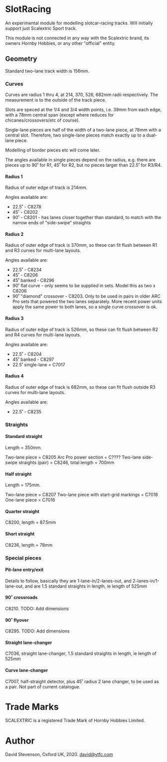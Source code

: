# SlotRacing

An experimental module for modelling slotcar-racing tracks.  Will initially support just Scalextric Sport track.

This module is not connected in any way with the Scalextric brand, its owners Hornby Hobbies, or any other "official" entity.  

## Geometry

Standard two-lane track width is 156mm.

### Curves

Curves are radius 1 thru 4, at 214, 370, 526, 682mm radii respectively. The measurement is to the outside of the track piece.

Slots are speced at the 1/4 and 3/4 width points, i.e. 39mm from each edge, with a 78mm central span (except where reduces for chicanes/crossovers/etc of course).

Single-lane pieces are half of the width of a two-lane piece, at 78mm with a central slot.  Therefore, two single-lane pieces match exactly up to a dual-lane piece.

Modelling of border pieces etc will come later.

The angles available in single pieces depend on the radius, e.g. there are pieces up to 90˚ for R1, 45˚ for R2, but no pieces larger than 22.5˚ for R3/R4.

#### Radius 1

Radius of outer edge of track is 214mm.

Angles available are:
* 22.5˚ - C8278
* 45˚ - C8202
* 90˚ - C8201 - has lanes closer together than standard, to match with the narrow ends of "side-swipe" straights

#### Radius 2

Radius of outer edge of track is 370mm, so these can fit flush between R1 and R3 curves for multi-lane layouts.

Angles available are:

* 22.5˚ - C8234
* 45˚ - C8206
* 45˚ banked - C8296
* 90˚ flat curve - only seems to be supplied in sets. Model this as two x C8206
* 90˚ "diamond" crossover - C8203. Only to be used in pairs in older ARC Pro sets that powered the two lanes separately. More recent power units apply the same power to both lanes, so a single curve crossover is ok.

#### Radius 3

Radius of outer edge of track is 526mm, so these can fit flush between R2 and R4 curves for multi-lane layouts.

Angles available are:

* 22.5˚ - C8204
* 45˚ banked - C8297
* 22.5˚ single-lane = C7017


#### Radius 4

Radius of outer edge of track is 682mm, so these can fit flush outside R3 curves for multi-lane layouts.

Angles available are:

* 22.5˚ - C8235

### Straights

#### Standard straight

Length = 350mm.

Two-lane piece = C8205
Arc Pro power section = C????
Two-lane side-swipe straights (pair) = C8246, total length = 700mm

#### Half straight

Length = 175mm.

Two-lane piece = C8207
Two-lane piece with start-grid markings = C7018
One-lane piece = C7016

#### Quarter straight

C8200, length = 87.5mm

#### Short straight

C8236, length = 78mm


### Special pieces

#### Pit-lane entry/exit

Details to follow, basically they are 1-lane-in/2-lanes-out, and 2-lanes-in/1-lane-out, and are 1.5 standard straights in length, ie length of 525mm

#### 90˚ crossroads

C8210. TODO: Add dimensions

#### 90˚ flyover

C8295. TODO: Add dimensions

#### Straight lane-changer

C7036, straight lane-changer, 1.5 standard straights in length, ie length of 525mm

#### Curve lane-changer

C7007, half-straight detector, plus 45˚ radius 2 lane changer, to be used as a pair. Not part of current catalogue.


# Trade Marks

SCALEXTRIC is a registered Trade Mark of Hornby Hobbies Limited.

# Author

David Stevenson, Oxford UK, 2020.
david@ytfc.com
